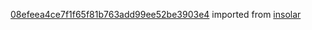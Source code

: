 [08efeea4ce7f1f65f81b763add99ee52be3903e4](https://github.com/insolar/insolar/commit/08efeea4ce7f1f65f81b763add99ee52be3903e4) imported from [insolar](https://github.com/insolar/insolar)
